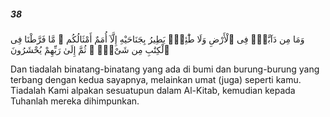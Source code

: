 ##### 38

<span class="ayah">وَمَا مِن دَآبَّةٍۢ فِى ٱلْأَرْضِ وَلَا طَٰٓئِرٍۢ يَطِيرُ بِجَنَاحَيْهِ إِلَّآ أُمَمٌ أَمْثَالُكُم ۚ مَّا فَرَّطْنَا فِى ٱلْكِتَٰبِ مِن شَىْءٍۢ ۚ ثُمَّ إِلَىٰ رَبِّهِمْ يُحْشَرُونَ</span>

<span class="ayah_translation">Dan tiadalah binatang-binatang yang ada di bumi dan burung-burung yang terbang dengan kedua sayapnya, melainkan umat (juga) seperti kamu. Tiadalah Kami alpakan sesuatupun dalam Al-Kitab, kemudian kepada Tuhanlah mereka dihimpunkan.</span>
